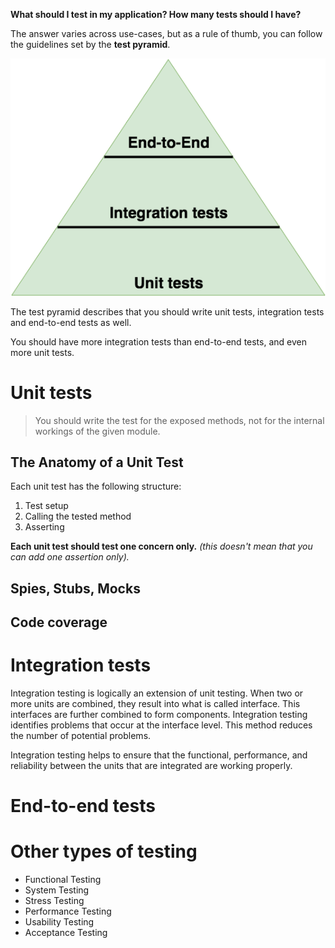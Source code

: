 **What should I test in my application? How many tests should I have?**

The answer varies across use-cases, but as a rule of thumb, you can follow the guidelines set by the **test pyramid**.

![Test Pyramid](test-pyramid.png)

The test pyramid describes that you should write unit tests, integration tests and end-to-end tests as well. 

You should have more integration tests than end-to-end tests, and even more unit tests.

# Unit tests

> You should write the test for the exposed methods, not for the internal workings of the given module.

## The Anatomy of a Unit Test

Each unit test has the following structure:

1. Test setup
1. Calling the tested method
1. Asserting

**Each unit test should test one concern only.**
_(this doesn't mean that you can add one assertion only)._

## Spies, Stubs, Mocks

## Code coverage

# Integration tests

Integration testing is logically an extension of unit testing. When two or more units are combined, they result into what is called interface. This interfaces are further combined to form components. Integration testing identifies problems that occur at the interface level. This method reduces the number of potential problems.

Integration testing helps to ensure that the functional, performance, and reliability between the units that are integrated are working properly.

# End-to-end tests

# Other types of testing 

* Functional Testing
* System Testing
* Stress Testing
* Performance Testing
* Usability Testing
* Acceptance Testing